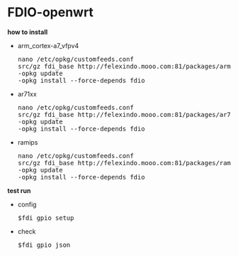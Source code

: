 # FDIO-openwrt
<strong>how to install</strong>
<ul>
<li>arm_cortex-a7_vfpv4</li>
<pre>
nano /etc/opkg/customfeeds.conf
src/gz fdi_base http://felexindo.mooo.com:81/packages/arm_cortex-a7_vfpv4/base
-opkg update
-opkg install --force-depends fdio
</pre>
<li>ar71xx</li>
<pre>
nano /etc/opkg/customfeeds.conf
src/gz fdi_base http://felexindo.mooo.com:81/packages/ar71xx/base
-opkg update
-opkg install --force-depends fdio
</pre>
<li>ramips</li>
<pre>
nano /etc/opkg/customfeeds.conf
src/gz fdi_base http://felexindo.mooo.com:81/packages/ramips/base
-opkg update
-opkg install --force-depends fdio
</pre>
</ul>
<strong>test run</strong>
<ul>
<li>config</li>
<pre>
$fdi_gpio setup
</pre>
<li>check</li>
<pre>
$fdi_gpio json
</pre>
</ul>
